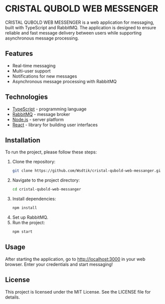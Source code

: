 # CRISTAL QUBOLD WEB MESSENGER

CRISTAL QUBOLD WEB MESSENGER is a web application for messaging, built with TypeScript and RabbitMQ. The application is designed to ensure reliable and fast message delivery between users while supporting asynchronous message processing.

## Features
- Real-time messaging
- Multi-user support
- Notifications for new messages
- Asynchronous message processing with RabbitMQ

## Technologies
- [TypeScript](https://www.typescriptlang.org/) - programming language
- [RabbitMQ](https://www.rabbitmq.com/) - message broker
- [Node.js](https://nodejs.org/) - server platform
- [React](https://reactjs.org/) - library for building user interfaces

## Installation
To run the project, please follow these steps:

1. Clone the repository:
   ```bash
   git clone https://github.com/Wsdtik/cristal-qubold-web-messanger.git
   ```
2. Navigate to the project directory:
   ```bash
   cd cristal-qubold-web-messanger
   ```
3. Install dependencies:
   ```bash
   npm install
   ```
4. Set up RabbitMQ.
5. Run the project:
   ```bash
   npm start
   ```

## Usage
After starting the application, go to [http://localhost:3000](http://localhost:3000) in your web browser. Enter your credentials and start messaging!

## License
This project is licensed under the MIT License. See the LICENSE file for details.
